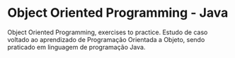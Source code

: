 #  Object Oriented Programming - Java
  Object Oriented Programming, exercises to practice.
  Estudo de caso voltado ao aprendizado de Programação Orientada a Objeto, sendo praticado em linguagem de programação Java.
